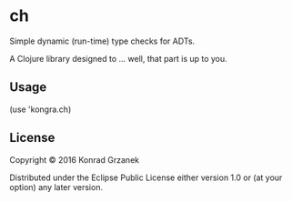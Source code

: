 # ch

Simple dynamic (run-time) type checks for ADTs.

A Clojure library designed to ... well, that part is up to you.

## Usage

(use 'kongra.ch)

## License

Copyright © 2016 Konrad Grzanek

Distributed under the Eclipse Public License either version 1.0 or (at
your option) any later version.
